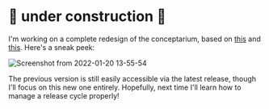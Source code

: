 # 🚧 under construction 🚧

I'm working on a complete redesign of the conceptarium, based on [this](https://paulbricman.com/reflections/sharing-searches) and [this](https://paulbricman.com/reflections/thinking-in-public). Here's a sneak peek:

![Screenshot from 2022-01-20 13-55-54](https://user-images.githubusercontent.com/20104026/150335283-8c723219-b7b5-4175-839d-aae41ef3bf8d.png)

The previous version is still easily accessible via the latest release, though I'll focus on this new one entirely. Hopefully, next time I'll learn how to manage a release cycle properly!
